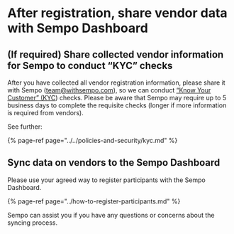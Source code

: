 # After registration, share vendor data with Sempo Dashboard

## \(If required\) **Share collected vendor information for Sempo to conduct “KYC” checks**

After you have collected all vendor registration information, please share it with Sempo \(team@withsempo.com\), so we can conduct [ “Know Your Customer” \(KYC](../../policies-and-security/kyc.md)\) checks. Please be aware that Sempo may require up to 5 business days to complete the requisite checks \(longer if more information is required from vendors\).

See further:

{% page-ref page="../../policies-and-security/kyc.md" %}

## **Sync data on vendors to the Sempo Dashboard**

Please use your agreed way to register participants with the Sempo Dashboard. 

{% page-ref page="../how-to-register-participants.md" %}

Sempo can assist you if you have any questions or concerns about the syncing process.

